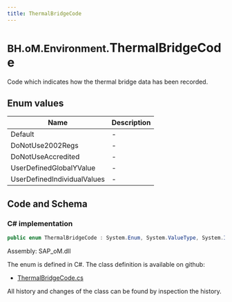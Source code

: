 ```yaml
---
title: ThermalBridgeCode
---
```


# <small>BH.oM.Environment.</small>**ThermalBridgeCode**

Code which indicates how the thermal bridge data has been recorded.

## Enum values

| Name            | Description                                                    |
|-----------------|----------------------------------------------------------------|
| Default |  -  |
| DoNotUse2002Regs |  -  |
| DoNotUseAccredited |  -  |
| UserDefinedGlobalYValue |  -  |
| UserDefinedIndividualValues |  -  |


## Code and Schema

### C# implementation

``` C# title="C#"
public enum ThermalBridgeCode : System.Enum, System.ValueType, System.IComparable, System.ISpanFormattable, System.IFormattable, System.IConvertible
```

Assembly: SAP_oM.dll

The enum is defined in C#. The class definition is available on github:

- [ThermalBridgeCode.cs](https://github.com/BHoM/SAP_Toolkit/blob/develop/SAP_oM/Enums\ThermalBridgeCode.cs)

All history and changes of the class can be found by inspection the history.
